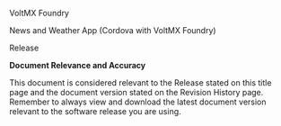 ﻿

VoltMX Foundry

News and Weather App (Cordova with VoltMX Foundry)

Release

**Document Relevance and Accuracy**

This document is considered relevant to the Release stated on this title page and the document version stated on the Revision History page. Remember to always view and download the latest document version relevant to the software release you are using.
